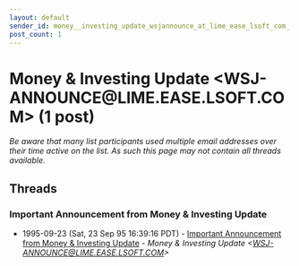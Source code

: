 ```yaml
---
layout: default
sender_id: money__investing_update_wsjannounce_at_lime_ease_lsoft_com_
post_count: 1
---
```


# Money & Investing Update <WSJ-ANNOUNCE<span>@</span>LIME.EASE.LSOFT.COM> (1 post)

_Be aware that many list participants used multiple email addresses over their time active on the list. As such this page may not contain all threads available._

## Threads

### Important Announcement from Money & Investing Update
+ 1995-09-23 (Sat, 23 Sep 95 16:39:16 PDT) - [Important Announcement from Money & Investing Update](/archive/1995/09/272b12e6029fc9394a89a0b609cbedf4d7927a415632c731dd63f929e7491b96) - _Money & Investing Update \<WSJ-ANNOUNCE@LIME.EASE.LSOFT.COM\>_

